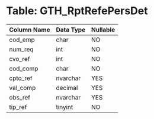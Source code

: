 # Table: GTH_RptRefePersDet

| Column Name | Data Type | Nullable |
|-------------|-----------|----------|
| cod_emp | char | NO |
| num_req | int | NO |
| cvo_ref | int | NO |
| cod_comp | char | NO |
| cpto_ref | nvarchar | YES |
| val_comp | decimal | YES |
| obs_ref | nvarchar | YES |
| tip_ref | tinyint | NO |
